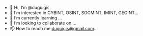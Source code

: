- 👋 Hi, I’m @duguigis
- 👀 I’m interested in CYBINT, OSINT, SOCMINT, IMINT, GEOINT...
- 🌱 I’m currently learning ...
- 💞️ I’m looking to collaborate on ...
- 📫 How to reach me duguigis@gmail.com...

<!---
duguigis/duguigis is a ✨ special ✨ repository because its `about.md` (this file) appears on your GitHub profile.
You can click the Preview link to take a look at your changes.
--->

